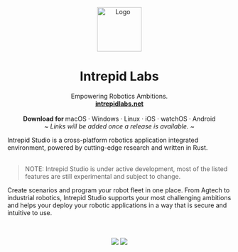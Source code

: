 
<p align="center">
  <img width="100" height="100" src="https://intrepidlabs.net/wp-content/uploads/2023/07/intrepid-logo.svg)" alt="Logo">


  <h1 align="center"><b>Intrepid Labs</b></h1>
  <p align="center">
  Empowering Robotics Ambitions.
    <br />
    <a href="https://intrepidlabs.net"><strong>intrepidlabs.net </strong></a>
    <br />
    <br />
    <b>Download for </b>
    macOS
    ·
    Windows
    ·
    Linux
    ·
    iOS
    ·
    watchOS
    ·
    Android
    <br />
    <i>~ Links will be added once a release is available. ~</i>
  </p>
</p>
Intrepid Studio is a cross-platform robotics application integrated environment, powered by cutting-edge research and written in Rust.
<br/>
<br/>

> NOTE: Intrepid Studio is under active development, most of the listed features are still experimental and subject to change.

Create scenarios and program your robot fleet in one place. 
From Agtech to industrial robotics, Intrepid Studio supports your most challenging ambitions and helps your deploy your robotic applications in a way that is secure and intuitive to use.


<p align="center">
<!--   <img src="" alt="App screenshot"> -->
  <br />
  <br />
  
  <a href="https://twitter.com/intrepidstudiodev">
  </a>
  <a href="https://instagram.com/spacedriveapp">
  </a>
<!--   <a href="https://www.gnu.org/licenses/agpl-3.0">
    <img src="https://img.shields.io/static/v1?label=Licence&message=AGPL%20v3&color=000" />
  </a> -->
  <img src="https://img.shields.io/static/v1?label=Bundled%20Size&message=16.3MB&color=0974B4" />
  <img src="https://img.shields.io/static/v1?label=Stage&message=Alpha&color=2BB4AB" />
  <br />
</p>

